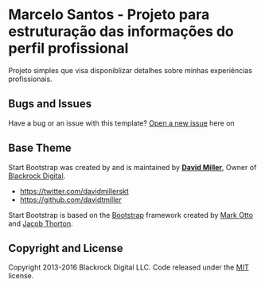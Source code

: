 # Marcelo Santos - Projeto para estruturação das informações do perfil profissional

Projeto simples que visa disponiblizar detalhes sobre minhas experiências profissionais.

## Bugs and Issues

Have a bug or an issue with this template? [Open a new issue](https://github.com/BlackrockDigital/startbootstrap-freelancer/issues) here on

## Base Theme

Start Bootstrap was created by and is maintained by **[David Miller](http://davidmiller.io/)**, Owner of [Blackrock Digital](http://blackrockdigital.io/).

* https://twitter.com/davidmillerskt
* https://github.com/davidtmiller

Start Bootstrap is based on the [Bootstrap](http://getbootstrap.com/) framework created by [Mark Otto](https://twitter.com/mdo) and [Jacob Thorton](https://twitter.com/fat).

## Copyright and License

Copyright 2013-2016 Blackrock Digital LLC. Code released under the [MIT](https://github.com/BlackrockDigital/startbootstrap-freelancer/blob/gh-pages/LICENSE) license.
